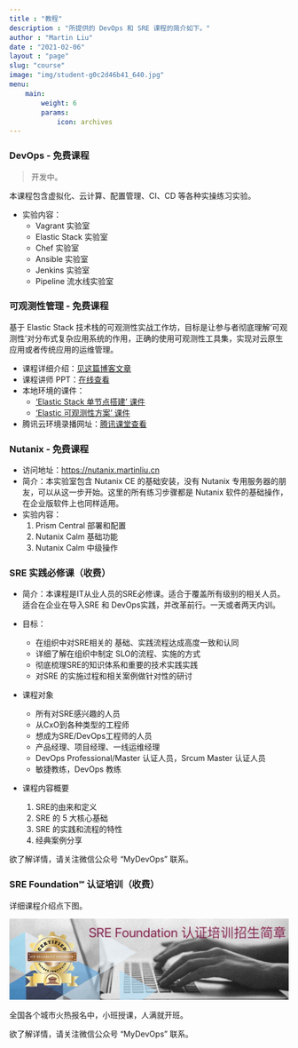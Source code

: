 ```yaml
---
title : "教程"
description : "所提供的 DevOps 和 SRE 课程的简介如下。"
author : "Martin Liu"
date : "2021-02-06"
layout : "page"
slug: "course"
image: "img/student-g0c2d46b41_640.jpg"
menu:
    main:
        weight: 6
        params: 
            icon: archives
---
```

### DevOps - 免费课程

> 开发中。

本课程包含虚拟化、云计算、配置管理、CI、CD 等各种实操练习实验。

- 实验内容：
  - Vagrant 实验室
  - Elastic Stack 实验室
  - Chef 实验室
  - Ansible 实验室
  - Jenkins 实验室
  - Pipeline 流水线实验室


### 可观测性管理 - 免费课程

基于 Elastic Stack 技术栈的可观测性实战工作坊，目标是让参与者彻底理解‘可观测性’对分布式复杂应用系统的作用，正确的使用可观测性工具集，实现对云原生应用或者传统应用的运维管理。

- 课程详细介绍：[见这篇博客文章](https://martinliu.cn/blog/workshop-elastic-observability/)
- 课程讲师 PPT：[在线查看](https://docs.qq.com/slide/DUGRzYVVTU3ZxblBP)
- 本地环境的课件：
  - [‘Elastic Stack 单节点搭建’ 课件](https://elk-workshop.github.io/codelabs/one-nodes-es-server/#0)
  - [‘Elastic 可观测性方案’ 课件](https://elk-workshop.github.io/codelabs/elastic-observability-foundation/#0)
- 腾讯云环境录播网址：[腾讯课堂查看](https://cloud.tencent.com/developer/salon/live-1304)

### Nutanix - 免费课程

- 访问地址：https://nutanix.martinliu.cn
- 简介：本实验室包含 Nutanix CE 的基础安装，没有 Nutanix 专用服务器的朋友，可以从这一步开始。这里的所有练习步骤都是 Nutanix 软件的基础操作，在企业版软件上也同样适用。
- 实验内容：
  1. Prism Central 部署和配置
  2. Nutanix Calm 基础功能
  3. Nutanix Calm 中级操作

### SRE 实践必修课（收费）

- 简介：本课程是IT从业人员的SRE必修课。适合于覆盖所有级别的相关人员。适合在企业在导入SRE 和 DevOps实践，并改革前行。一天或者两天内训。

- 目标：
  -	在组织中对SRE相关的 基础、实践流程达成高度一致和认同
  -	详细了解在组织中制定 SLO的流程、实施的方式
  -	彻底梳理SRE的知识体系和重要的技术实践实践
  -	对SRE 的实施过程和相关案例做针对性的研讨

- 课程对象
  -	所有对SRE感兴趣的人员
  -	从CxO到各种类型的工程师
  -	想成为SRE/DevOps工程师的人员
  -	产品经理、项目经理、一线运维经理
  -	DevOps Professional/Master 认证人员，Srcum Master 认证人员
  -	敏捷教练，DevOps 教练

- 课程内容概要
  1. SRE的由来和定义
  2. SRE 的 5 大核心基础
  3. SRE 的实践和流程的特性
  4. 经典案例分享

欲了解详情，请关注微信公众号 “MyDevOps” 联系。

### SRE Foundation℠ 认证培训（收费）

详细课程介绍点下图。

[![](/images/sref-zs.jpg)](https://mp.weixin.qq.com/s/LqRJfXWdm0yOlEwUa3qDDg) 

全国各个城市火热报名中，小班授课，人满就开班。

欲了解详情，请关注微信公众号 “MyDevOps” 联系。


